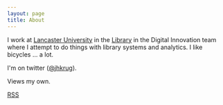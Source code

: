```yaml
---
layout: page
title: About
---
```


I work at [Lancaster University](http://www.lancaster.ac.uk)
in the [Library](http://lancaster.ac.uk/library) in the Digital Innovation
team where I attempt to do things with library systems and analytics. I 
like bicycles ... a lot.

I'm on twitter ([@jhkrug](https://twitter.com/jhkrug)).

Views my own. 

<a href="/atom.xml">RSS</a>


